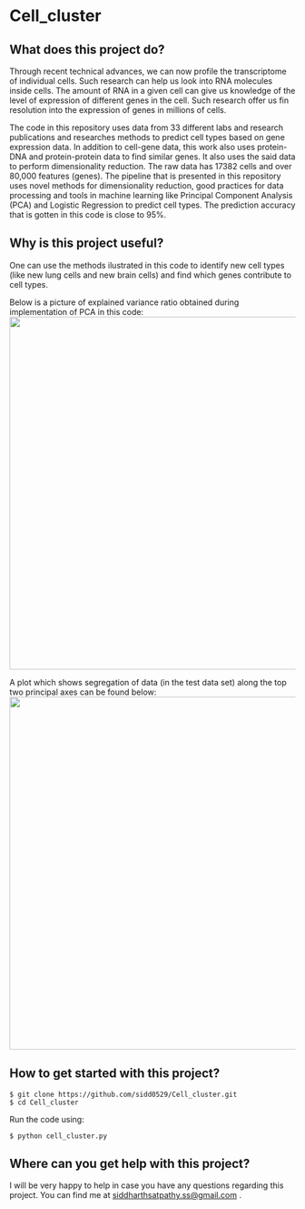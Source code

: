 # Cell_cluster

## What does this project do?
Through recent technical advances, we can now profile the transcriptome of individual cells. Such research can help us look into RNA molecules inside cells. The amount of RNA in a given cell can give us knowledge of the level of expression of different genes in the cell. Such research offer us fin resolution into the expression of genes in millions of cells. 

The code in this repository uses data from 33 different labs and research publications and researches methods to predict cell types based on gene expression data. In addition to cell-gene data, this work also uses protein-DNA and protein-protein data to find similar genes. It also uses the said data to perform dimensionality reduction. The raw data has 17382 cells and over 80,000 features (genes). The pipeline that is presented in this repository uses novel methods for dimensionality reduction, good practices for data processing and tools in machine learning like Principal Component Analysis (PCA) and Logistic Regression to predict cell types. The prediction accuracy that is gotten in this code is close to 95%.

## Why is this project useful?
One can use the methods ilustrated in this code to identify new cell types (like new lung cells and new brain cells) and find which genes contribute to cell types.

Below is a picture of explained variance ratio obtained during implementation of PCA in this code:
<img src="https://user-images.githubusercontent.com/26308648/48154913-be925400-e297-11e8-9c3c-a3686ddc5d36.png" width="620">

A plot which shows segregation of data (in the test data set) along the top two principal axes can be found below:
<img src="https://user-images.githubusercontent.com/26308648/48155065-2ba5e980-e298-11e8-9359-68a157428ac7.png" width="620">

## How to get started with this project?
```
$ git clone https://github.com/sidd0529/Cell_cluster.git
$ cd Cell_cluster
```

Run the code using:
```
$ python cell_cluster.py
```


## Where can you get help with this project?
I will be very happy to help in case you have any questions regarding this project. You can find me at siddharthsatpathy.ss@gmail.com .
